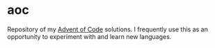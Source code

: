 # aoc

Repository of my [Advent of Code](https://adventofcode.com/) solutions. I frequently use this as an opportunity to experiment with and learn new languages.
